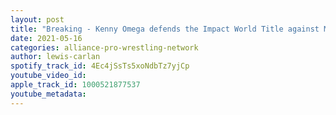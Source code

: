 ```yaml
---
layout: post
title: "Breaking - Kenny Omega defends the Impact World Title against Moose at Against All Odds on June 12"
date: 2021-05-16
categories: alliance-pro-wrestling-network
author: lewis-carlan
spotify_track_id: 4Ec4jSsTs5xoNdbTz7yjCp
youtube_video_id: 
apple_track_id: 1000521877537
youtube_metadata: 
---
```

